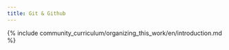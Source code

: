 ```yaml
---
title: Git & Github
---
```


{% include community_curriculum/organizing_this_work/en/introduction.md %}
